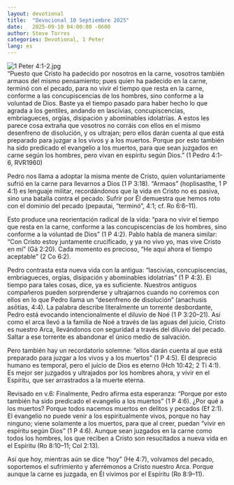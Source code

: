 ```yaml
---
layout: devotional
title:  "Devocional 10 Septiembre 2025"
date:   2025-09-10 04:00:00 -0600
author: Steve Torres
categories: Devotional, 1 Peter
lang: es
---
```

<img src="https://sitemedia.esteeb.com/file/esteebcomsitemedia/devotional_images/1+Peter/ES-1Pe-4_1-2.jpg?raw=true" alt="1 Peter 4:1-2.jpg" style="max-width: 100%; height: auto;">

<div class="scripture">
   “Puesto que Cristo ha padecido por nosotros en la carne, vosotros también armaos del mismo pensamiento; pues quien ha padecido en la carne, terminó con el pecado, para no vivir el tiempo que resta en la carne, conforme a las concupiscencias de los hombres, sino conforme a la voluntad de Dios. Baste ya el tiempo pasado para haber hecho lo que agrada a los gentiles, andando en lascivias, concupiscencias, embriagueces, orgías, disipación y abominables idolatrías. A estos les parece cosa extraña que vosotros no corráis con ellos en el mismo desenfreno de disolución, y os ultrajan; pero ellos darán cuenta al que está preparado para juzgar a los vivos y a los muertos. Porque por esto también ha sido predicado el evangelio a los muertos, para que sean juzgados en carne según los hombres, pero vivan en espíritu según Dios.” (1 Pedro 4:1-6, RVR1960)
</div>

Pedro nos llama a adoptar la misma mente de Cristo, quien voluntariamente sufrió en la carne para llevarnos a Dios (1 P 3:18). “Armaos” (hoplisasthe, 1 P 4:1) es lenguaje militar, recordándonos que la vida en Cristo no es pasiva, sino una batalla contra el pecado. Sufrir por Él demuestra que hemos roto con el dominio del pecado (pepautai, “terminó”, 4:1; cf. Ro 6:6–11).

Esto produce una reorientación radical de la vida: “para no vivir el tiempo que resta en la carne, conforme a las concupiscencias de los hombres, sino conforme a la voluntad de Dios” (1 P 4:2). Pablo habla de manera similar: “Con Cristo estoy juntamente crucificado, y ya no vivo yo, mas vive Cristo en mí” (Gá 2:20). Cada momento es precioso, “He aquí ahora el tiempo aceptable” (2 Co 6:2).

Pedro contrasta esta nueva vida con la antigua: “lascivias, concupiscencias, embriagueces, orgías, disipación y abominables idolatrías” (1 P 4:3). El tiempo para tales cosas, dice, ya es suficiente. Nuestros antiguos compañeros pueden sorprenderse y ultrajarnos cuando no corremos con ellos en lo que Pedro llama un “desenfreno de disolución” (anachusis asōtias, 4:4). La palabra describe literalmente un torrente desbordante, Pedro está evocando intencionalmente el diluvio de Noé (1 P 3:20–21). Así como el arca llevó a la familia de Noé a través de las aguas del juicio, Cristo es nuestro Arca, llevándonos con seguridad a través del diluvio del pecado. Saltar a ese torrente es abandonar el único medio de salvación.

Pero también hay un recordatorio solemne: “ellos darán cuenta al que está preparado para juzgar a los vivos y a los muertos” (1 P 4:5). El desprecio humano es temporal, pero el juicio de Dios es eterno (Hch 10:42; 2 Ti 4:1). Es mejor ser juzgados y ultrajados por los hombres ahora, y vivir en el Espíritu, que ser arrastrados a la muerte eterna.

Revisado en v.6: Finalmente, Pedro afirma esta esperanza: “Porque por esto también ha sido predicado el evangelio a los muertos” (1 P 4:6). ¿Por qué a los muertos? Porque todos nacemos muertos en delitos y pecados (Ef 2:1). El evangelio no puede venir a los espiritualmente vivos, porque no hay ninguno; viene solamente a los muertos, para que al creer, puedan “vivir en espíritu según Dios” (1 P 4:6). Aunque sean juzgados en la carne como todos los hombres, los que reciben a Cristo son resucitados a nueva vida en el Espíritu (Ro 8:10–11; Col 2:13).

Así que hoy, mientras aún se dice “hoy” (He 4:7), volvamos del pecado, soportemos el sufrimiento y aferrémonos a Cristo nuestro Arca. Porque aunque la carne es juzgada, en Él vivimos por el Espíritu (Ro 8:9–11).

